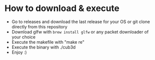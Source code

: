 # How to download & execute
- Go to releases and download the last release for your OS or git clone directly from this repository
- Download glfw with ```brew install glfw``` or any packet downloader of your choice
- Execute the makefile with "make re"
- Execute the binary with ./cub3d
- Enjoy :)
